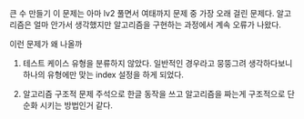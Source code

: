 큰 수 만들기
이 문제는 아마 lv2 풀면서 여태까지 문제 중 가장 오래 걸린 문제다.
알고리즘은 얼마 안가서 생각했지만 알고리즘을 구현하는 과정에서 계속 오류가 나왔다.

이런 문제가 왜 나올까
1. 테스트 케이스 유형을 분류하지 않았다.
일반적인 경우라고 뭉뚱그려 생각하다보니 하나의 유형에만 맞는 index 설정을 하게 되었다.

2. 알고리즘 구조적 문제
주석으로 한글 동작을 쓰고 알고리즘을 짜는게 구조적으로 단순화 시키는 방법인거 같다.
